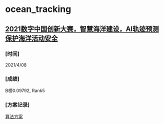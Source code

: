 # ocean_tracking
[2021数字中国创新大赛，智慧海洋建设，AI轨迹预测保护海洋活动安全](https://www.datafountain.cn/competitions/497)
---
### [时间]
2021/4/08
### [成绩]
B榜0.09792, Rank5
### [方案记录]
[算法方案](data/README.md)

